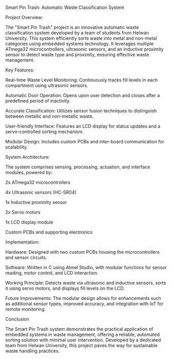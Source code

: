 Smart Pin Trash: Automatic Waste Classification System

Project Overview:

The "Smart Pin Trash" project is an innovative automatic waste classification system developed by a team of students from Helwan University. This system efficiently sorts waste into metal and non-metal categories using embedded systems technology. It leverages multiple ATmega32 microcontrollers, ultrasonic sensors, and an inductive proximity sensor to detect waste type and proximity, ensuring effective waste management.




Key Features:

Real-time Waste Level Monitoring: Continuously tracks fill levels in each compartment using ultrasonic sensors.

Automatic Door Operation: Opens upon user detection and closes after a predefined period of inactivity.

Accurate Classification: Utilizes sensor fusion techniques to distinguish between metallic and non-metallic waste.

User-friendly Interface: Features an LCD display for status updates and a servo-controlled sorting mechanism.

Modular Design: Includes custom PCBs and inter-board communication for scalability.




System Architecture:

The system comprises sensing, processing, actuation, and interface modules, powered by:

2x ATmega32 microcontrollers

4x Ultrasonic sensors (HC-SR04)

1x Inductive proximity sensor

2x Servo motors

1x LCD display module

Custom PCBs and supporting electronics




Implementation:

Hardware: Designed with two custom PCBs housing the microcontrollers and sensor circuits.

Software: Written in C using Atmel Studio, with modular functions for sensor reading, motor control, and LCD interaction.

Working Principle: Detects waste via ultrasonic and inductive sensors, sorts it using servo motors, and displays fill levels on the LCD.




Future Improvements:
The modular design allows for enhancements such as additional sensor types, improved accuracy, and integration with IoT for remote monitoring.



Conclusion

The Smart Pin Trash system demonstrates the practical application of embedded systems in waste management, offering a reliable, automated sorting solution with minimal user intervention. Developed by a dedicated team from Helwan University, this project paves the way for sustainable waste handling practices.
